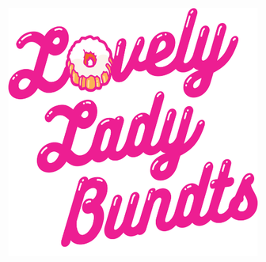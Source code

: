 <div class="centered">
  <a href="https://www.instagram.com/lovelyladybundts/">
    <img height="500" src="https://github.com/parikramatic/lovelyladybundts/blob/main/assets/images/hero.png" />
  </a>
</div>
